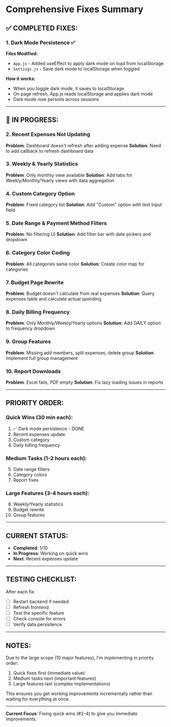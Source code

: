 # Comprehensive Fixes Summary

## ✅ COMPLETED FIXES:

### 1. Dark Mode Persistence ✅
**Files Modified:**
- `App.js` - Added useEffect to apply dark mode on load from localStorage
- `Settings.js` - Save dark mode to localStorage when toggled

**How it works:**
- When you toggle dark mode, it saves to localStorage
- On page refresh, App.js reads localStorage and applies dark mode
- Dark mode now persists across sessions

---

## 🔄 IN PROGRESS:

### 2. Recent Expenses Not Updating
**Problem**: Dashboard doesn't refresh after adding expense
**Solution**: Need to add callback to refresh dashboard data

### 3. Weekly & Yearly Statistics  
**Problem**: Only monthly view available
**Solution**: Add tabs for Weekly/Monthly/Yearly views with data aggregation

### 4. Custom Category Option
**Problem**: Fixed category list
**Solution**: Add "Custom" option with text input field

### 5. Date Range & Payment Method Filters
**Problem**: No filtering UI
**Solution**: Add filter bar with date pickers and dropdown

### 6. Category Color Coding
**Problem**: All categories same color
**Solution**: Create color map for categories

### 7. Budget Page Rewrite
**Problem**: Budget doesn't calculate from real expenses
**Solution**: Query expenses table and calculate actual spending

### 8. Daily Billing Frequency
**Problem**: Only Monthly/Weekly/Yearly options
**Solution**: Add DAILY option to frequency dropdown

### 9. Group Features
**Problem**: Missing add members, split expenses, delete group
**Solution**: Implement full group management

### 10. Report Downloads
**Problem**: Excel fails, PDF empty
**Solution**: Fix lazy loading issues in reports

---

## PRIORITY ORDER:

### Quick Wins (30 min each):
1. ✅ Dark mode persistence - DONE
2. Recent expenses update
3. Custom category
4. Daily billing frequency

### Medium Tasks (1-2 hours each):
5. Date range filters
6. Category colors
7. Report fixes

### Large Features (3-4 hours each):
8. Weekly/Yearly statistics
9. Budget rewrite
10. Group features

---

## CURRENT STATUS:
- **Completed**: 1/10
- **In Progress**: Working on quick wins
- **Next**: Recent expenses update

---

## TESTING CHECKLIST:

After each fix:
- [ ] Restart backend if needed
- [ ] Refresh frontend
- [ ] Test the specific feature
- [ ] Check console for errors
- [ ] Verify data persistence

---

## NOTES:

Due to the large scope (10 major features), I'm implementing in priority order:
1. Quick fixes first (immediate value)
2. Medium tasks next (important features)
3. Large features last (complex implementations)

This ensures you get working improvements incrementally rather than waiting for everything at once.

---

**Current Focus**: Fixing quick wins (#2-4) to give you immediate improvements.
